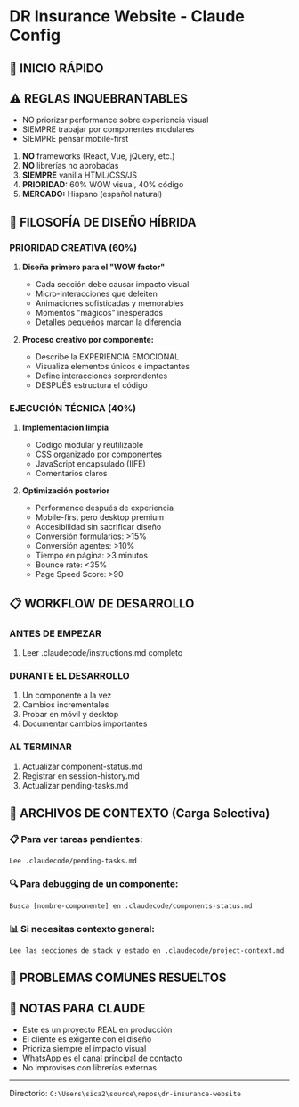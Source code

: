 # DR Insurance Website - Claude Config

## 🚀 INICIO RÁPIDO

## ⚠️ REGLAS INQUEBRANTABLES
- NO priorizar performance sobre experiencia visual
- SIEMPRE trabajar por componentes modulares
- SIEMPRE pensar mobile-first
1. **NO** frameworks (React, Vue, jQuery, etc.)
2. **NO** librerías no aprobadas  
3. **SIEMPRE** vanilla HTML/CSS/JS
4. **PRIORIDAD:** 60% WOW visual, 40% código
5. **MERCADO:** Hispano (español natural)

## 🎨 FILOSOFÍA DE DISEÑO HÍBRIDA

### PRIORIDAD CREATIVA (60%)
1. **Diseña primero para el "WOW factor"**
   - Cada sección debe causar impacto visual
   - Micro-interacciones que deleiten
   - Animaciones sofisticadas y memorables
   - Momentos "mágicos" inesperados
   - Detalles pequeños marcan la diferencia

2. **Proceso creativo por componente:**
   - Describe la EXPERIENCIA EMOCIONAL
   - Visualiza elementos únicos e impactantes
   - Define interacciones sorprendentes
   - DESPUÉS estructura el código

### EJECUCIÓN TÉCNICA (40%)
1. **Implementación limpia**
   - Código modular y reutilizable
   - CSS organizado por componentes
   - JavaScript encapsulado (IIFE)
   - Comentarios claros

2. **Optimización posterior**
   - Performance después de experiencia
   - Mobile-first pero desktop premium
   - Accesibilidad sin sacrificar diseño
   - Conversión formularios: >15%
   - Conversión agentes: >10%
   - Tiempo en página: >3 minutos
   - Bounce rate: <35%
   - Page Speed Score: >90
   
## 📋 WORKFLOW DE DESARROLLO

### ANTES DE EMPEZAR

1. Leer .claudecode/instructions.md completo

### DURANTE EL DESARROLLO

1. Un componente a la vez
2. Cambios incrementales
3. Probar en móvil y desktop
4. Documentar cambios importantes

### AL TERMINAR

1. Actualizar component-status.md
2. Registrar en session-history.md
3. Actualizar pending-tasks.md

## 📁 ARCHIVOS DE CONTEXTO (Carga Selectiva)

### 📋 Para ver tareas pendientes:
`Lee .claudecode/pending-tasks.md`

### 🔍 Para debugging de un componente:
`Busca [nombre-componente] en .claudecode/components-status.md`

### 📊 Si necesitas contexto general:
`Lee las secciones de stack y estado en .claudecode/project-context.md`

## 🚨 PROBLEMAS COMUNES RESUELTOS

## 💬 NOTAS PARA CLAUDE

- Este es un proyecto REAL en producción
- El cliente es exigente con el diseño
- Prioriza siempre el impacto visual
- WhatsApp es el canal principal de contacto
- No improvises con librerías externas

---
Directorio: `C:\Users\sica2\source\repos\dr-insurance-website`